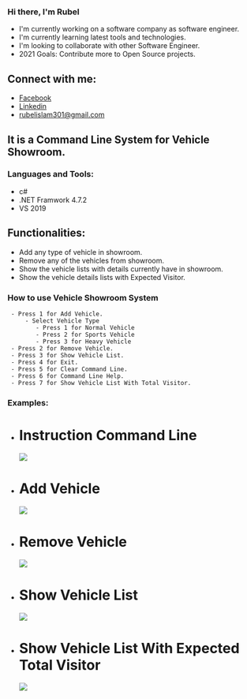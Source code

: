 ### Hi there, I'm Rubel
   - I'm currently working on a software company as  software engineer.
   - I'm currently learning latest tools and technologies.
   - I'm looking to collaborate with other Software Engineer.
   - 2021 Goals: Contribute more to Open Source projects.
## Connect with me:
   - <a href="https://www.facebook.com/rubelgeek/">Facebook</a>
   - <a href="https://www.linkedin.com/in/md-rubel-74661729/">Linkedin</a>
   - <a href="rubelislam301@gmail.com">rubelislam301@gmail.com</a>
   
## It is  a Command Line System for Vehicle Showroom.
### Languages and Tools:
 - c#
 - .NET Framwork 4.7.2
 - VS 2019
## Functionalities:
   - Add any type of vehicle in showroom.
   - Remove any of the vehicles from showroom.
   - Show the vehicle lists with details currently have in showroom.
   - Show the vehicle details lists with Expected Visitor.

### How to use Vehicle Showroom System
     - Press 1 for Add Vehicle.
         - Select Vehicle Type
            - Press 1 for Normal Vehicle
            - Press 2 for Sports Vehicle
            - Press 3 for Heavy Vehicle
     - Press 2 for Remove Vehicle.
     - Press 3 for Show Vehicle List.
     - Press 4 for Exit.
     - Press 5 for Clear Command Line.
     - Press 6 for Command Line Help.
     - Press 7 for Show Vehicle List With Total Visitor.

### Examples:
  - <h1>Instruction Command Line</h1>
    <img src="https://user-images.githubusercontent.com/10466005/112065590-18f18e00-8b8f-11eb-8ad2-04b3ff9a02c5.png">
  - <h1>Add Vehicle</h1>
    <img src="https://user-images.githubusercontent.com/10466005/112066154-0e83c400-8b90-11eb-9358-18953515635d.png">
  - <h1>Remove Vehicle</h1>
    <img src="https://user-images.githubusercontent.com/10466005/112066465-95d13780-8b90-11eb-9b95-58b986128997.png">
  - <h1>Show Vehicle List</h1>
    <img src="https://user-images.githubusercontent.com/10466005/112066573-cdd87a80-8b90-11eb-9f86-6a15213efabd.png">
  - <h1> Show Vehicle List With Expected Total Visitor</h1>
    <img src="https://user-images.githubusercontent.com/10466005/112067505-5ad00380-8b92-11eb-8a79-6bdb77f5fa3d.png">


